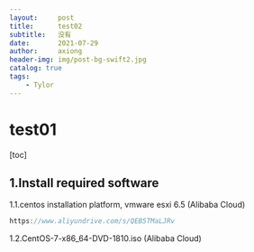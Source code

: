 ```yaml
---
layout:     post
title:      test02
subtitle:   没有
date:       2021-07-29
author:     axiong
header-img: img/post-bg-swift2.jpg
catalog: true
tags:
    - Tylor
---
```



# test01
[toc]
## 1.Install required software
1.1.centos installation platform, vmware esxi 6.5 (Alibaba Cloud)
```java
https://www.aliyundrive.com/s/QEB5TMaLJRv

```
1.2.CentOS-7-x86_64-DVD-1810.iso (Alibaba Cloud)
```java

```

